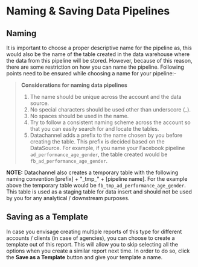# Naming & Saving Data Pipelines

## Naming

It is important to choose a proper descriptive name for the pipeline as, this would also be the name of the table created in the data warehouse where the data from this pipeline will be stored. However, because of this reason, there are some restriction on how you can name the pipeline. Following points need to be ensured while choosing a name for your pipeline:-

> **Considerations for naming data pipelines**
>
> 1. The name should be unique across the account and the data source.
> 2. No special characters should be used other than underscore (_).
> 3. No spaces should be used in the name.
> 4. Try to follow a consistent naming scheme across the account so that you can easily search for and locate the tables.
> 5. Datachannel adds a prefix to the name chosen by you before creating the table. This prefix is decided based on the DataSource. For example, if you name your Facebook pipeline `ad_performance_age_gender`, the table created would be `fb_ad_performance_age_gender`.

**NOTE:** Datachannel also creates a temporary table with the following naming convention [prefix] + "\_tmp_" + [pipeline name]. For the example above the temporary table would be `fb_tmp_ad_performance_age_gender`. This table is used as a staging table for data insert and should not be used by you for any analytical / downstream purposes.

## Saving as a Template

In case you envisage creating multiple reports of this type for different accounts / clients (in case of agencies), you can choose to create a template out of this report. This will allow you to skip selecting all the options when you create a similar report next time. In order to do so, click the **Save as a Template** button and give your template a name.